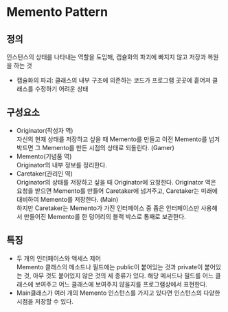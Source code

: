 # Memento Pattern
## 정의
인스턴스의 상태를 나타내는 역할을 도입해, 캡슐화의 파괴에 빠지지 않고 저장과 복원을 하는 것
- 캡슐화의 파괴: 클래스의 내부 구조에 의존하는 코드가 프로그램 곳곳에 흩어져 클래스를 수정하기 어려운 상태

## 구성요소
- Originator(작성자 역)<br>
    자신의 현재 상태를 저장하고 싶을 때 Memento를 만들고 이전 Memento를 넘겨박드면 그 Memento를 만든 시점의 상태로 되돌린다. (Gamer)
- Memento(기념품 역)<br>
  Originator의 내부 정보를 정리한다.
- Caretaker(관리인 역)<br>
  Originator의 상태를 저장하고 싶을 때 Originator에 요청한다. Originator 역은 요청을 받으면 Memento를 만들어 Caretaker에 넘겨주고, Caretaker는 미래에 대비하여 Memento를 저장한다. (Main)<br>
  하지만 Caretaker는 Memento가 가진 인터페이스 중 좁은 인터페이스만 사용해서 만들어진 Memento를 한 덩어리의 블랙 박스로 통째로 보관한다.

## 특징
- 두 개의 인터페이스와 액세스 제어<br>
Memento 클래스의 메소드나 필드에는 public이 붙어있는 것과 private이 붙어있는 것, 아무 것도 붙어있지 않은 것의 세 종류가 있다.
해당 메서드나 필드를 어느 클래스에 보여주고 어느 클래스에 보여주지 않을지를 프로그램상에서 표현한다.
- Main클래스가 여러 개의 Memento 인스턴스를 가지고 있다면 인스턴스의 다양한 시점을 저장할 수 있다.